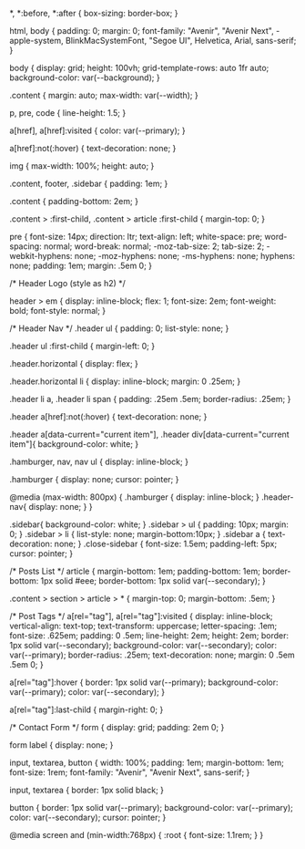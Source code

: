 *, *:before, *:after {
  box-sizing: border-box;
}

html,
body {
	padding: 0;
	margin: 0;
	font-family: "Avenir", "Avenir Next", -apple-system, BlinkMacSystemFont, "Segoe UI", Helvetica, Arial, sans-serif;
}

body {
	display: grid;
	height: 100vh;
	grid-template-rows: auto 1fr auto;
	background-color: var(--background);
}

.content {
	margin: auto;
	max-width: var(--width);
}

p,
pre,
code {
	line-height: 1.5;
}

a[href],
a[href]:visited {
	color: var(--primary);
}

a[href]:not(:hover) {
	text-decoration: none;
}

img {
	max-width: 100%;
	height: auto;
}

.content,
footer,
.sidebar {
	padding: 1em;
}

.content {
	padding-bottom: 2em;
}

.content > :first-child,
.content > article :first-child {
	margin-top: 0;
}

pre {
	font-size: 14px;
	direction: ltr;
	text-align: left;
	white-space: pre;
	word-spacing: normal;
	word-break: normal;
	-moz-tab-size: 2;
	tab-size: 2;
	-webkit-hyphens: none;
	-moz-hyphens: none;
	-ms-hyphens: none;
	hyphens: none;
	padding: 1em;
	margin: .5em 0;
}

/* Header Logo (style as h2) */

header > em {
	display: inline-block;
	flex: 1;
	font-size: 2em;
	font-weight: bold;
	font-style: normal;
}

/* Header Nav */
.header ul {
	padding: 0;
	list-style: none;
}

.header ul :first-child {
	margin-left: 0;
}

.header.horizontal {
	display: flex;
}

.header.horizontal li {
	display: inline-block;
	margin: 0 .25em;
}

.header li a,
.header li span
{
	padding: .25em .5em;
	border-radius: .25em;
}

.header a[href]:not(:hover) {
	text-decoration: none;
}

.header a[data-current="current item"],
.header div[data-current="current item"]{
	background-color: white;
}

.hamburger,
nav,
nav ul {
	display: inline-block;
}

.hamburger {
  display: none;
  cursor: pointer;
}

@media (max-width: 800px) {
  .hamburger {
    display: inline-block;
  }
  .header-nav{
    display: none;
  }
}

.sidebar{
  background-color: white;
}
.sidebar > ul {
  padding: 10px;
  margin: 0;
}
.sidebar > li {
  list-style: none;
  margin-bottom:10px;
}
.sidebar a {
  text-decoration: none;
}
.close-sidebar {
  font-size: 1.5em;
  padding-left: 5px;
  cursor: pointer;
}

/* Posts List */
article {
	margin-bottom: 1em;
	padding-bottom: 1em;
	border-bottom: 1px solid #eee;
	border-bottom: 1px solid var(--secondary);
}

.content > section > article > * {
	margin-top: 0;
	margin-bottom: .5em;
}

/* Post Tags */
a[rel="tag"],
a[rel="tag"]:visited {
	display: inline-block;
  vertical-align: text-top;
  text-transform: uppercase;
	letter-spacing: .1em;
  font-size: .625em;
  padding: 0 .5em;
	line-height: 2em;
	height: 2em;
  border: 1px solid var(--secondary);
	background-color: var(--secondary);
	color: var(--primary);
  border-radius: .25em;
  text-decoration: none;
	margin: 0 .5em .5em 0;
}

a[rel="tag"]:hover {
	border: 1px solid var(--primary);
	background-color: var(--primary);
	color: var(--secondary);
}

a[rel="tag"]:last-child {
	margin-right: 0;
}

/* Contact Form */
form {
  display: grid;
	padding: 2em 0;
}

form label {
  display: none;
}

input,
textarea,
button {
  width: 100%;
  padding: 1em;
  margin-bottom: 1em;
	font-size: 1rem;
	font-family: "Avenir", "Avenir Next", sans-serif;
}

input,
textarea {
	border: 1px solid black;
}

button {
	border: 1px solid var(--primary);
	background-color: var(--primary);
	color: var(--secondary);
	cursor: pointer;
}

@media screen and (min-width:768px) {
	:root {
		font-size: 1.1rem;
	}
}
